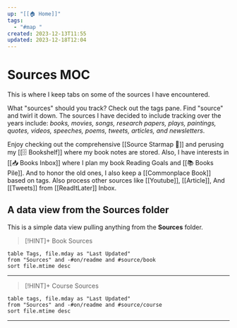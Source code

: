 ```yaml
---
up: "[[🏠 Home]]"
tags:
  - "#map "
created: 2023-12-13T11:55
updated: 2023-12-18T12:04
---
```


# Sources MOC
This is where I keep tabs on some of the sources I have encountered.

What "sources" should you track? Check out the tags pane. Find "source" and twirl it down. The sources I have decided to include tracking over the years include: *books, movies, songs, research papers, plays, paintings, quotes, videos, speeches, poems, tweets, articles, and newsletters*. 

Enjoy checking out the comprehensive [[Source Starmap 🔭]] and perusing my [[🗄️ Bookshelf]]  where my book notes are stored. Also, I have interests in [[📥 Books Inbox]] where I plan my book Reading Goals and [[📚 Books Pile]]. And to honor the old ones, I also keep a [[Commonplace Book]] based on tags. 
Also process other sources like [[Youtube]], [[Article]], And [[Tweets]] from  [[ReadItLater]] Inbox.



## A data view from the Sources folder
This is a simple data view pulling anything from the **Sources** folder.

> [!HINT]+ Book Sources

```dataview
table Tags, file.mday as "Last Updated"
from "Sources" and -#on/readme and #source/book 
sort file.mtime desc
```

---

> [!HINT]+ Course Sources
```dataview
table tags, file.mday as "Last Updated"
from "Sources" and -#on/readme and #source/course   
sort file.mtime desc
```

---


